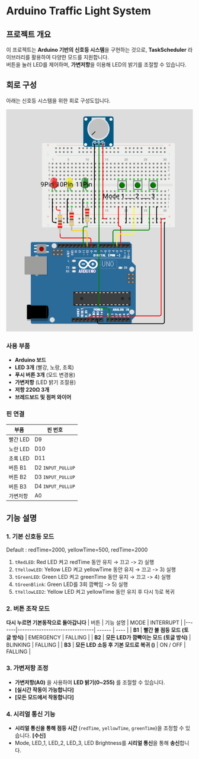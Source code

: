 # Arduino Traffic Light System

## 프로젝트 개요
이 프로젝트는 **Arduino 기반의 신호등 시스템**을 구현하는 것으로, **TaskScheduler** 라이브러리를 활용하여 다양한 모드를 지원합니다.  
버튼을 눌러 LED를 제어하며, **가변저항**을 이용해 LED의 밝기를 조절할 수 있습니다.

## 회로 구성
아래는 신호등 시스템을 위한 회로 구성도입니다.

![alt text](image.png)

### 사용 부품
- **Arduino 보드**
- **LED 3개** (빨강, 노랑, 초록)
- **푸시 버튼 3개** (모드 변경용)
- **가변저항** (LED 밝기 조절용)
- **저항 220Ω 3개**
- **브레드보드 및 점퍼 와이어**

### 핀 연결

| 부품       | 핀 번호 |
|------------|--------|
| 빨간 LED   | D9     |
| 노란 LED   | D10    |
| 초록 LED   | D11    |
| 버튼 B1    | D2 `INPUT_PULLUP`    |
| 버튼 B2    | D3 `INPUT_PULLUP`    |
| 버튼 B3    | D4 `INPUT_PULLUP`    |
| 가변저항   | A0     |

## 기능 설명

### 1. 기본 신호등 모드
Default : redTime=2000, yellowTime=500, redTime=2000   

1) `tRedLED`: Red LED 켜고 redTime 동안 유지 → 끄고 -> 2) 실행
2) `tYellowLED`: Yellow LED 켜고 yellowTime 동안 유지 → 끄고 -> 3) 실행
3) `tGreenLED`:  Green LED 켜고 greenTime 동안 유지 → 끄고 -> 4) 실행
4) `tGreenBlink`: Green LED를 3회 깜빡임 -> 5) 실행
5) `tYellowLED2`: Yellow LED 켜고 yellowTime 동안 유지 후 다시 1)로 복귀

### 2. 버튼 조작 모드
**다시 누르면 기본동작으로 돌아갑니다**
| 버튼  | 기능 설명 | MODE | INTERRUPT |
|-------|--------------------------------| ------ | ---- |
| **B1** | **빨간 불 점등 모드 (토글 방식)** | EMERGENCY | FALLING |
| **B2** | **모든 LED가 깜빡이는 모드 (토글 방식)** | BLINKING | FALLING |
| **B3** | **모든 LED 소등 후 기본 모드로 복귀 ()** | ON / OFF | FALLING |

### 3. 가변저항 조정
- **가변저항(A0)** 을 사용하여 **LED 밝기(0~255)** 를 조절할 수 있습니다. 
- **[실시간 작동이 가능합니다]**
- **[모든 모드에서 작동합니다]**

### 4. 시리얼 통신 기능
- **시리얼 통신을 통해 점등 시간** (`redTime`, `yellowTime`, `greenTime`)을 조정할 수 있습니다. **[수신]**
- Mode, LED_1, LED_2, LED_3, LED Brightness를 **시리얼 통신**을 통해 **송신**합니다.